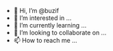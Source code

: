- 👋 Hi, I’m @buzif
- 👀 I’m interested in ...
- 🌱 I’m currently learning ...
- 💞️ I’m looking to collaborate on ...
- 📫 How to reach me ...

<!---
buzif/buzif is a ✨ special ✨ repository because its `README.md` (this file) appears on your GitHub profile.
You can click the Preview link to take a look at your changes.
--->
